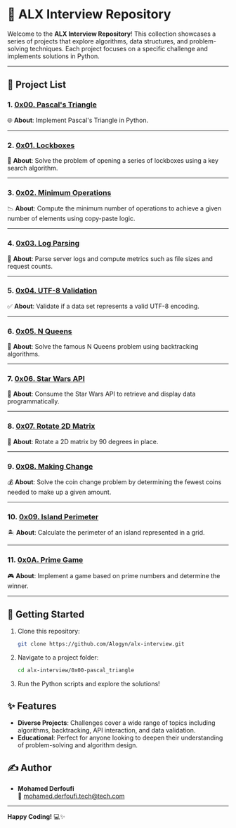 # 🌟 ALX Interview Repository

Welcome to the **ALX Interview Repository**! This collection showcases a series of projects that explore algorithms, data structures, and problem-solving techniques. Each project focuses on a specific challenge and implements solutions in Python.

---

## 📂 Project List

### 1. [0x00. Pascal's Triangle](0x00-pascal_triangle)
🌐 **About**: Implement Pascal's Triangle in Python.

---

### 2. [0x01. Lockboxes](0x01-lockboxes)
🔐 **About**: Solve the problem of opening a series of lockboxes using a key search algorithm.

---

### 3. [0x02. Minimum Operations](0x02-minimum_operations)
📉 **About**: Compute the minimum number of operations to achieve a given number of elements using copy-paste logic.

---

### 4. [0x03. Log Parsing](0x03-log_parsing)
📜 **About**: Parse server logs and compute metrics such as file sizes and request counts.

---

### 5. [0x04. UTF-8 Validation](0x04-utf8_validation)
✅ **About**: Validate if a data set represents a valid UTF-8 encoding.

---

### 6. [0x05. N Queens](0x05-nqueens)
👑 **About**: Solve the famous N Queens problem using backtracking algorithms.

---

### 7. [0x06. Star Wars API](0x06-starwars_api)
🌌 **About**: Consume the Star Wars API to retrieve and display data programmatically.

---

### 8. [0x07. Rotate 2D Matrix](0x07-rotate_2d_matrix)
🔄 **About**: Rotate a 2D matrix by 90 degrees in place.

---

### 9. [0x08. Making Change](0x08-making_change)
💰 **About**: Solve the coin change problem by determining the fewest coins needed to make up a given amount.

---

### 10. [0x09. Island Perimeter](0x09-island_perimeter)
🏝️ **About**: Calculate the perimeter of an island represented in a grid.

---

### 11. [0x0A. Prime Game](0x0A-primegame)
🎮 **About**: Implement a game based on prime numbers and determine the winner.

---

## 🚀 Getting Started
1. Clone this repository:
   ```bash
   git clone https://github.com/Alogyn/alx-interview.git
   ```
2. Navigate to a project folder:
   ```bash
   cd alx-interview/0x00-pascal_triangle
   ```
3. Run the Python scripts and explore the solutions!

## ✨ Features
- **Diverse Projects**: Challenges cover a wide range of topics including algorithms, backtracking, API interaction, and data validation.
- **Educational**: Perfect for anyone looking to deepen their understanding of problem-solving and algorithm design.

## ✍️ Author
- **Mohamed Derfoufi**  
   📧 [mohamed.derfoufi.tech@tech.com](mailto:mohamed.derfoufi.tech@gmail.com)

---

**Happy Coding!** 💻✨
